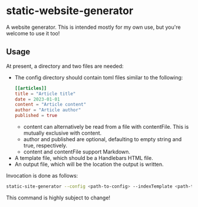 # static-website-generator

A website generator. This is intended mostly for my own use, but you're welcome to use it too!

## Usage

At present, a directory and two files are needed:

* The config directory should contain toml files similar to the following:
  ```toml
  [[articles]]
  title = "Article title"
  date = 2023-01-01
  content = "Article content"
  author = "Article author"
  published = true
  ```
  * content can alternatively be read from a file with contentFile. This is mutually exclusive with content.
  * author and published are optional, defaulting to empty string and true, respectively.
  * content and contentFile support Markdown.
* A template file, which should be a Handlebars HTML file.
* An output file, which will be the location the output is written.

Invocation is done as follows:
```bash
static-site-generator --config <path-to-config> --indexTemplate <path-to-template-file> --outFile <path-to-output-file>
```

This command is highly subject to change!
